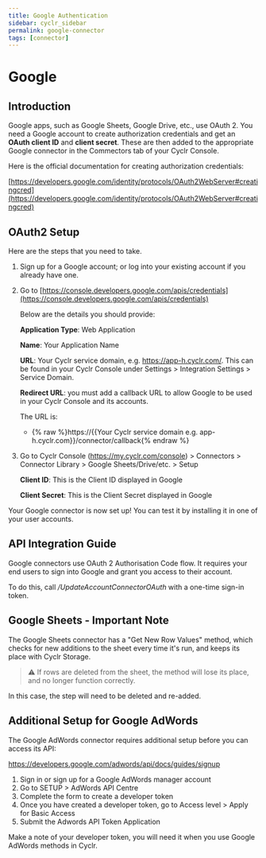 ```yaml
---
title: Google Authentication
sidebar: cyclr_sidebar
permalink: google-connector
tags: [connector]
---
```


# Google #

Introduction
------------

Google apps, such as Google Sheets, Google Drive, etc., use OAuth 2. You need a Google account to create authorization credentials and get an **OAuth client ID** and **client secret**.  These are then added to the appropriate Google connector in the Commectors tab of your Cyclr Console.

Here is the official documentation for creating authorization credentials:

[https://developers.google.com/identity/protocols/OAuth2WebServer#creatingcred](https://developers.google.com/identity/protocols/OAuth2WebServer#creatingcred)

OAuth2 Setup
------------

Here are the steps that you need to take.

1. Sign up for a Google account; or log into your existing account if you already have one.
2. Go to [https://console.developers.google.com/apis/credentials](https://console.developers.google.com/apis/credentials)

    Below are the details you should provide:

    **Application Type**: Web Application

    **Name**: Your Application Name

    **URL**: Your Cyclr service domain, e.g. https://app-h.cyclr.com/. This can be found in your Cyclr Console under Settings > Integration Settings > Service Domain.

    **Redirect URL**: you must add a callback URL to allow Google to be used in your Cyclr Console and its accounts.

    The URL is:
    
    * {% raw %}https://{{Your Cyclr service domain e.g. app-h.cyclr.com}}/connector/callback{% endraw %}

3. Go to Cyclr Console (https://my.cyclr.com/console) > Connectors > Connector Library > Google Sheets/Drive/etc. > Setup

    **Client ID**: This is the Client ID displayed in Google

    **Client Secret**: This is the Client Secret displayed in Google

Your Google connector is now set up! You can test it by installing it in one of your user accounts.

API Integration Guide
---------------------

Google connectors use OAuth 2 Authorisation Code flow. It requires your end users to sign into Google and grant you access to their account.

To do this, call _/UpdateAccountConnectorOAuth_ with a one-time sign-in token.

Google Sheets - Important Note
-----------------------------------

The Google Sheets connector has a "Get New Row Values" method, which checks for new additions to the sheet every time it's run, and keeps its place with Cyclr Storage.

> :warning: If rows are deleted from the sheet, the method will lose its place, and no longer function correctly.

In this case, the step will need to be deleted and re-added.

Additional Setup for Google AdWords
-----------------------------------

The Google AdWords connector requires additional setup before you can access its API:

https://developers.google.com/adwords/api/docs/guides/signup

1.  Sign in or sign up for a Google AdWords manager account
2.  Go to SETUP > AdWords API Centre
3.  Complete the form to create a developer token
4.  Once you have created a developer token, go to Access level > Apply for Basic Access
5.  Submit the Adwords API Token Application

Make a note of your developer token, you will need it when you use Google AdWords methods in Cyclr.
